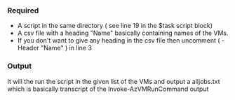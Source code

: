 
### Required  

* A script in the same directory  ( see line 19 in the $task script block)
*  A csv file with a heading "Name" basically containing names of the VMs.
*  If you don't want to give any heading in the csv file then uncomment ( -Header "Name" ) in line 3


### Output
It will the run the script in the given list of the VMs and output a alljobs.txt which is basically transcript of the Invoke-AzVMRunCommand output